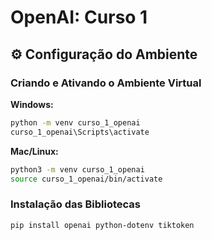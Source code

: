 # OpenAI: Curso 1

## ⚙️ Configuração do Ambiente

### Criando e Ativando o Ambiente Virtual

**Windows:**
```bash
python -m venv curso_1_openai
curso_1_openai\Scripts\activate
```

**Mac/Linux:**
```bash
python3 -m venv curso_1_openai
source curso_1_openai/bin/activate
```

### Instalação das Bibliotecas

```bash
pip install openai python-dotenv tiktoken
```
